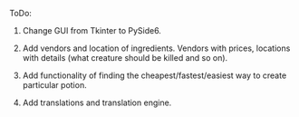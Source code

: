 ToDo: 

1. Change GUI from Tkinter to PySide6.

2. Add vendors and location of ingredients. Vendors with prices, locations with details 
(what creature should be killed and so on).

3. Add functionality of finding the cheapest/fastest/easiest way to create particular potion.

4. Add translations and translation engine.